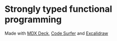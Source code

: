 # Strongly typed functional programming

Made with [MDX Deck](https://github.com/jxnblk/mdx-deck), [Code Surfer](https://codesurfer.pomb.us/) and [Excalidraw](https://excalidraw.com/)
